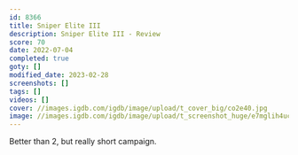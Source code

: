 ```yaml
---
id: 8366
title: Sniper Elite III
description: Sniper Elite III - Review
score: 70
date: 2022-07-04
completed: true
goty: []
modified_date: 2023-02-28
screenshots: []
tags: []
videos: []
cover: //images.igdb.com/igdb/image/upload/t_cover_big/co2e40.jpg
image: //images.igdb.com/igdb/image/upload/t_screenshot_huge/e7mglih4ucsrfhnkgb2b.jpg
---
```

Better than 2, but really short campaign.